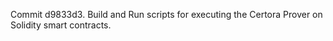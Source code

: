 Commit d9833d3.                    Build and Run scripts for executing the Certora Prover on Solidity smart contracts.